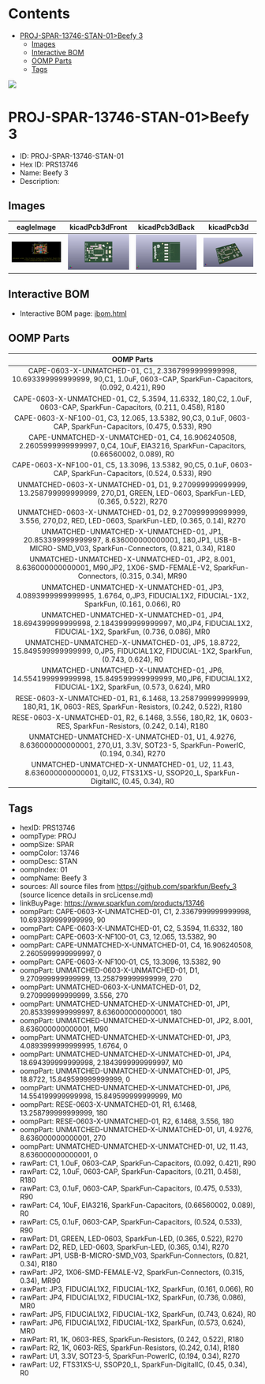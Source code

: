 



Contents
========

* [PROJ-SPAR-13746-STAN-01>Beefy 3](#proj-spar-13746-stan-01beefy-3)
	* [Images](#images)
	* [Interactive BOM](#interactive-bom)
	* [OOMP Parts](#oomp-parts)
	* [Tags](#tags)
  
![][im]
# PROJ-SPAR-13746-STAN-01>Beefy 3

- ID: PROJ-SPAR-13746-STAN-01
- Hex ID: PRS13746
- Name: Beefy 3
- Description: 

## Images
  
  

|eagleImage|kicadPcb3dFront|kicadPcb3dBack|kicadPcb3d|
| :---: | :---: | :---: | :---: |
|[![eagleImage](eagleImage_140.png)](eagleImage_600.png)|[![kicadPcb3dFront](kicadPcb3dFront_140.png)](kicadPcb3dFront_600.png)|[![kicadPcb3dBack](kicadPcb3dBack_140.png)](kicadPcb3dBack_600.png)|[![kicadPcb3d](kicadPcb3d_140.png)](kicadPcb3d_600.png)|

## Interactive BOM

- Interactive BOM page: [ibom.html](kicad/bom/ibom.html)

## OOMP Parts
  

|OOMP Parts|
| :---: |
|CAPE-0603-X-UNMATCHED-01, C1, 2.3367999999999998, 10.693399999999999, 90,C1, 1.0uF, 0603-CAP, SparkFun-Capacitors, (0.092, 0.421), R90|
|CAPE-0603-X-UNMATCHED-01, C2, 5.3594, 11.6332, 180,C2, 1.0uF, 0603-CAP, SparkFun-Capacitors, (0.211, 0.458), R180|
|CAPE-0603-X-NF100-01, C3, 12.065, 13.5382, 90,C3, 0.1uF, 0603-CAP, SparkFun-Capacitors, (0.475, 0.533), R90|
|CAPE-UNMATCHED-X-UNMATCHED-01, C4, 16.906240508, 2.2605999999999997, 0,C4, 10uF, EIA3216, SparkFun-Capacitors, (0.66560002, 0.089), R0|
|CAPE-0603-X-NF100-01, C5, 13.3096, 13.5382, 90,C5, 0.1uF, 0603-CAP, SparkFun-Capacitors, (0.524, 0.533), R90|
|UNMATCHED-0603-X-UNMATCHED-01, D1, 9.270999999999999, 13.258799999999999, 270,D1, GREEN, LED-0603, SparkFun-LED, (0.365, 0.522), R270|
|UNMATCHED-0603-X-UNMATCHED-01, D2, 9.270999999999999, 3.556, 270,D2, RED, LED-0603, SparkFun-LED, (0.365, 0.14), R270|
|UNMATCHED-UNMATCHED-X-UNMATCHED-01, JP1, 20.853399999999997, 8.636000000000001, 180,JP1, USB-B-MICRO-SMD_V03, SparkFun-Connectors, (0.821, 0.34), R180|
|UNMATCHED-UNMATCHED-X-UNMATCHED-01, JP2, 8.001, 8.636000000000001, M90,JP2, 1X06-SMD-FEMALE-V2, SparkFun-Connectors, (0.315, 0.34), MR90|
|UNMATCHED-UNMATCHED-X-UNMATCHED-01, JP3, 4.0893999999999995, 1.6764, 0,JP3, FIDUCIAL1X2, FIDUCIAL-1X2, SparkFun, (0.161, 0.066), R0|
|UNMATCHED-UNMATCHED-X-UNMATCHED-01, JP4, 18.694399999999998, 2.1843999999999997, M0,JP4, FIDUCIAL1X2, FIDUCIAL-1X2, SparkFun, (0.736, 0.086), MR0|
|UNMATCHED-UNMATCHED-X-UNMATCHED-01, JP5, 18.8722, 15.849599999999999, 0,JP5, FIDUCIAL1X2, FIDUCIAL-1X2, SparkFun, (0.743, 0.624), R0|
|UNMATCHED-UNMATCHED-X-UNMATCHED-01, JP6, 14.554199999999998, 15.849599999999999, M0,JP6, FIDUCIAL1X2, FIDUCIAL-1X2, SparkFun, (0.573, 0.624), MR0|
|RESE-0603-X-UNMATCHED-01, R1, 6.1468, 13.258799999999999, 180,R1, 1K, 0603-RES, SparkFun-Resistors, (0.242, 0.522), R180|
|RESE-0603-X-UNMATCHED-01, R2, 6.1468, 3.556, 180,R2, 1K, 0603-RES, SparkFun-Resistors, (0.242, 0.14), R180|
|UNMATCHED-UNMATCHED-X-UNMATCHED-01, U1, 4.9276, 8.636000000000001, 270,U1, 3.3V, SOT23-5, SparkFun-PowerIC, (0.194, 0.34), R270|
|UNMATCHED-UNMATCHED-X-UNMATCHED-01, U2, 11.43, 8.636000000000001, 0,U2, FTS31XS-U, SSOP20_L, SparkFun-DigitalIC, (0.45, 0.34), R0|

## Tags

- hexID: PRS13746
- oompType: PROJ
- oompSize: SPAR
- oompColor: 13746
- oompDesc: STAN
- oompIndex: 01
- oompName: Beefy 3
- sources: All source files from https://github.com/sparkfun/Beefy_3 (source licence details in srcLicense.md)
- linkBuyPage: https://www.sparkfun.com/products/13746
- oompPart: CAPE-0603-X-UNMATCHED-01, C1, 2.3367999999999998, 10.693399999999999, 90
- oompPart: CAPE-0603-X-UNMATCHED-01, C2, 5.3594, 11.6332, 180
- oompPart: CAPE-0603-X-NF100-01, C3, 12.065, 13.5382, 90
- oompPart: CAPE-UNMATCHED-X-UNMATCHED-01, C4, 16.906240508, 2.2605999999999997, 0
- oompPart: CAPE-0603-X-NF100-01, C5, 13.3096, 13.5382, 90
- oompPart: UNMATCHED-0603-X-UNMATCHED-01, D1, 9.270999999999999, 13.258799999999999, 270
- oompPart: UNMATCHED-0603-X-UNMATCHED-01, D2, 9.270999999999999, 3.556, 270
- oompPart: UNMATCHED-UNMATCHED-X-UNMATCHED-01, JP1, 20.853399999999997, 8.636000000000001, 180
- oompPart: UNMATCHED-UNMATCHED-X-UNMATCHED-01, JP2, 8.001, 8.636000000000001, M90
- oompPart: UNMATCHED-UNMATCHED-X-UNMATCHED-01, JP3, 4.0893999999999995, 1.6764, 0
- oompPart: UNMATCHED-UNMATCHED-X-UNMATCHED-01, JP4, 18.694399999999998, 2.1843999999999997, M0
- oompPart: UNMATCHED-UNMATCHED-X-UNMATCHED-01, JP5, 18.8722, 15.849599999999999, 0
- oompPart: UNMATCHED-UNMATCHED-X-UNMATCHED-01, JP6, 14.554199999999998, 15.849599999999999, M0
- oompPart: RESE-0603-X-UNMATCHED-01, R1, 6.1468, 13.258799999999999, 180
- oompPart: RESE-0603-X-UNMATCHED-01, R2, 6.1468, 3.556, 180
- oompPart: UNMATCHED-UNMATCHED-X-UNMATCHED-01, U1, 4.9276, 8.636000000000001, 270
- oompPart: UNMATCHED-UNMATCHED-X-UNMATCHED-01, U2, 11.43, 8.636000000000001, 0
- rawPart: C1, 1.0uF, 0603-CAP, SparkFun-Capacitors, (0.092, 0.421), R90
- rawPart: C2, 1.0uF, 0603-CAP, SparkFun-Capacitors, (0.211, 0.458), R180
- rawPart: C3, 0.1uF, 0603-CAP, SparkFun-Capacitors, (0.475, 0.533), R90
- rawPart: C4, 10uF, EIA3216, SparkFun-Capacitors, (0.66560002, 0.089), R0
- rawPart: C5, 0.1uF, 0603-CAP, SparkFun-Capacitors, (0.524, 0.533), R90
- rawPart: D1, GREEN, LED-0603, SparkFun-LED, (0.365, 0.522), R270
- rawPart: D2, RED, LED-0603, SparkFun-LED, (0.365, 0.14), R270
- rawPart: JP1, USB-B-MICRO-SMD_V03, SparkFun-Connectors, (0.821, 0.34), R180
- rawPart: JP2, 1X06-SMD-FEMALE-V2, SparkFun-Connectors, (0.315, 0.34), MR90
- rawPart: JP3, FIDUCIAL1X2, FIDUCIAL-1X2, SparkFun, (0.161, 0.066), R0
- rawPart: JP4, FIDUCIAL1X2, FIDUCIAL-1X2, SparkFun, (0.736, 0.086), MR0
- rawPart: JP5, FIDUCIAL1X2, FIDUCIAL-1X2, SparkFun, (0.743, 0.624), R0
- rawPart: JP6, FIDUCIAL1X2, FIDUCIAL-1X2, SparkFun, (0.573, 0.624), MR0
- rawPart: R1, 1K, 0603-RES, SparkFun-Resistors, (0.242, 0.522), R180
- rawPart: R2, 1K, 0603-RES, SparkFun-Resistors, (0.242, 0.14), R180
- rawPart: U1, 3.3V, SOT23-5, SparkFun-PowerIC, (0.194, 0.34), R270
- rawPart: U2, FTS31XS-U, SSOP20_L, SparkFun-DigitalIC, (0.45, 0.34), R0



[im]: kicadPcb3d_450.png
